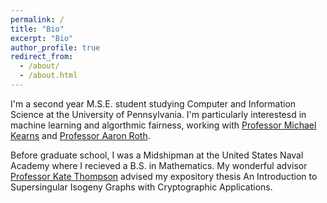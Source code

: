 ```yaml
---
permalink: /
title: "Bio"
excerpt: "Bio"
author_profile: true
redirect_from: 
  - /about/
  - /about.html
---
```


I'm a second year M.S.E. student studying Computer and Information Science at the University of Pennsylvania. I'm particularly interestesd in machine learning and algorthmic fairness, working with [Professor Michael Kearns](https://www.cis.upenn.edu/~mkearns/) and [Professor Aaron Roth](https://www.cis.upenn.edu/~aaroth/).

Before graduate school, I was a Midshipman at the United States Naval Academy where I recieved a B.S. in Mathematics. My wonderful advisor [Professor Kate Thompson](https://sites.google.com/site/katethompsonhomepage/?pli=1) advised my expository thesis An Introduction to Supersingular Isogeny Graphs with Cryptographic Applications.

<!-- A data-driven personal website
====== -->
